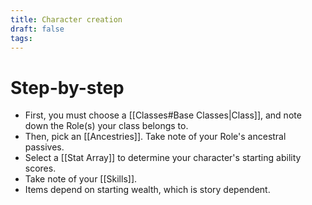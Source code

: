 ```yaml
---
title: Character creation
draft: false
tags:
---
```


# Step-by-step
- First, you must choose a [[Classes#Base Classes|Class]], and note down the Role(s) your class belongs to.
- Then, pick an [[Ancestries]]. Take note of your Role's ancestral passives.
- Select a [[Stat Array]] to determine your character's starting ability scores. 
- Take note of your [[Skills]].
- Items depend on starting wealth, which is story dependent.



